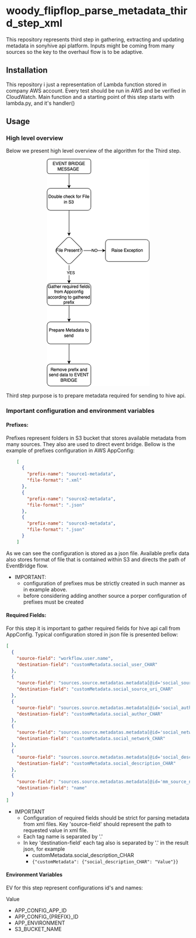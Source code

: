 # woody_flipflop_parse_metadata_third_step_xml

This repository represents third step in gathering, extracting and
updating metadata in sonyhive api platform. Inputs might be coming 
from many sources so the key to the overhaul flow is to be adaptive.

## Installation
This repository i just a representation of Lambda function stored in
company AWS account. Every test should be run in AWS and be verified
in CloudWatch. Main function and a starting point of this step starts
with lambda.py, and it's handler() 

## Usage

### High level overview
Below we present high level overview of the algorithm for the Third
step.

<div align="center">
  <img src="./images/third_step.png" alt="Second step flow">
</div>

Third step purpose is to prepare metadata required for sending to 
hive api.

### Important configuration and environment variables

#### Prefixes:
Prefixes represent folders in S3 bucket that stores available metadata from many
sources. They also are used to direct event bridge. Bellow is the example of
prefixes configuration in AWS AppConfig:
```json
    [
      {
        "prefix-name": "source1-metadata",
        "file-format": ".xml"
      },
      {
        "prefix-name": "source2-metadata",
        "file-format": ".json"
      },
      {
        "prefix-name": "source3-metadata",
        "file-format": ".json"
      }
    ]
```

As we can see  the configuration is stored as a json file. Available prefix data
also stores format of file that is contained within S3 and directs the path of
EventBridge flow.
- IMPORTANT:
  - configuration of prefixes mus be strictly created in such manner as in example above.
  - before considering adding another source a porper configuration of prefixes must be created

#### Required Fields:
For this step it is important to gather required fields for hive api call from AppConfig.
Typical configuration stored in json file is presented bellow:
```json
[
  {
    "source-field": "workflow.user.name",
    "destination-field": "customMetadata.social_user_CHAR"
  },
  {
    "source-field": "sources.source.metadatas.metadata[@id='social_source_uri'].value",
    "destination-field": "customMetadata.social_source_uri_CHAR"
  },
  {
    "source-field": "sources.source.metadatas.metadata[@id='social_author'].value",
    "destination-field": "customMetadata.social_author_CHAR"
  },
  {
    "source-field": "sources.source.metadatas.metadata[@id='social_network'].value",
    "destination-field": "customMetadata.social_network_CHAR"
  },
  {
    "source-field": "sources.source.metadatas.metadata[@id='social_description'].value",
    "destination-field": "customMetadata.social_description_CHAR"
  },
  {
    "source-field": "sources.source.metadatas.metadata[@id='mm_source_name'].value",
    "destination-field": "name"
  }
]
```

- IMPORTANT
   - Configuration of required fields should be strict for parsing metadata from xml files. Key 'source-field' should represent the path to requested value in xml file.
   - Each tag name is separated by '.'
   - In key 'destination-field' each tag also is separated by '.' in the result json, for example
     - customMetadata.social_description_CHAR
     - ```{"customMetadata": {"social_description_CHAR": "Value"}}```

#### Environment Variables

EV for this step represent configurations id's and names:
	
Value
- APP_CONFIG_APP_ID
- APP_CONFIG_{PREFIX}_ID
- APP_ENVIRONMENT
- S3_BUCKET_NAME

